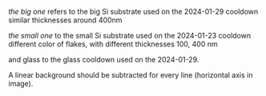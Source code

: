 _the big one_ refers to the big Si substrate used on the 2024-01-29 cooldown
similar thicknesses around 400nm

_the small one_ to the small Si substrate used on the 2024-01-23 cooldown
different color of flakes, with different thicknesses 100, 400 nm

and glass to the glass cooldown used on the 2024-01-29.

A linear background should be subtracted for every line (horizontal axis in image).